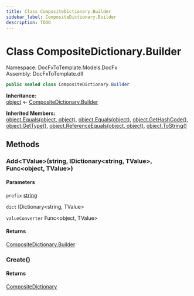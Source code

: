 ```yaml
---
title: Class CompositeDictionary.Builder
sidebar_label: CompositeDictionary.Builder
description: TODO
---
```


# Class CompositeDictionary.Builder
Namespace: DocFxToTemplate.Models.DocFx   
Assembly: DocFxToTemplate.dll
    
   

```csharp title="src/DocFxToTemplate/Models/DocFx/CompositeDictionary.cs#171" 
public sealed class CompositeDictionary.Builder
```

**Inheritance:**   
[object](https://learn.microsoft.com/dotnet/api/system.object) &lt;- 
[CompositeDictionary.Builder](../DocFxToTemplate.Models.DocFx/CompositeDictionary.Builder)   

**Inherited Members:**   
[object.Equals(object, object)](https://learn.microsoft.com/dotnet/api/system.object.equals#system-object-equals(system-object-system-object)), [object.Equals(object)](https://learn.microsoft.com/dotnet/api/system.object.equals#system-object-equals(system-object)), [object.GetHashCode()](https://learn.microsoft.com/dotnet/api/system.object.gethashcode), [object.GetType()](https://learn.microsoft.com/dotnet/api/system.object.gettype), [object.ReferenceEquals(object, object)](https://learn.microsoft.com/dotnet/api/system.object.referenceequals), [object.ToString()](https://learn.microsoft.com/dotnet/api/system.object.tostring)   

   

   

   

## Methods
### Add&lt;TValue&gt;(string, IDictionary&lt;string, TValue&gt;, Func&lt;object, TValue&gt;)
   

#### Parameters
`prefix` [string](https://learn.microsoft.com/dotnet/api/system.string)   
   
`dict` IDictionary&lt;string, TValue&gt;   
   
`valueConverter` Func&lt;object, TValue&gt;   
   
#### Returns
 [CompositeDictionary.Builder](../DocFxToTemplate.Models.DocFx/CompositeDictionary.Builder)    
   

### Create()
   

#### Returns
 [CompositeDictionary](../DocFxToTemplate.Models.DocFx/CompositeDictionary)    
   

   

   

   

   